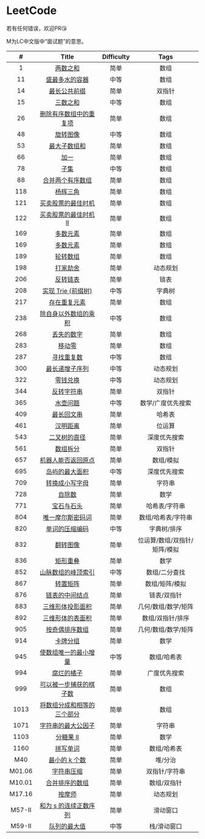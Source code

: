 # LeetCode

若有任何错误，欢迎PR😘

M为LC中文版中“面试题”的意思。

|   #    |                                       Title                                        | Difficulty |             Tags             |
| :----: | :--------------------------------------------------------------------------------: | :--------: | :--------------------------: |
|   1    |                            [两数之和](ALL/1-TwoSum.md)                             |    简单    |             数组             |
|   11   |                 [盛最多水的容器](ALL/11-ContainerWithMostWater.md)                 |    中等    |             数组             |
|   14   |                   [最长公共前缀](ALL/14-LongestCommonPrefix.md)                    |    简单    |            双指针            |
|   15   |                             [三数之和](ALL/15-3Sum.md)                             |    中等    |             数组             |
|   26   |        [删除有序数组中的重复项](ALL/26-RemoveDuplicatesfromSortedArray.md)         |    简单    |             数组             |
|   48   |                         [旋转图像](ALL/48-RotateImage.md)                          |    中等    |             数组             |
|   53   |                     [最大子数组和](ALL/53-MaximumSubarray.md)                      |    简单    |             数组             |
|   66   |                             [加一](ALL/66-PlusOne.md)                              |    简单    |             数组             |
|   78   |                             [子集](ALL/78-Subsets.md)                              |    中等    |             数组             |
|   88   |                   [合并两个有序数组](ALL/88-MergeSortedArray.md)                   |    简单    |             数组             |
|  118   |                      [杨辉三角](ALL/118-Pascal'sTriangle.md)                       |    简单    |             数组             |
|  121   |             [买卖股票的最佳时机](ALL/121-BestTimetoBuyandSellStock.md)             |    简单    |             数组             |
|  122   |          [买卖股票的最佳时机 II](ALL/122-BestTimetoBuyandSellStock_II.md)          |    简单    |             数组             |
|  169   |                       [多数元素](ALL/169-MajorityElement.md)                       |    简单    |             数组             |
|  169   |                       [多数元素](ALL/169-MajorityElement.md)                       |    简单    |             数组             |
|  189   |                         [轮转数组](ALL/189-RotateArray.md)                         |    简单    |             数组             |
|  198   |                         [打家劫舍](ALL/198-HouseRobber.md)                         |    简单    |           动态规划           |
|  206   |                      [反转链表](ALL/206-ReverseLinkedList.md)                      |    简单    |             链表             |
|  208   |            [实现 Trie (前缀树)](ALL/<208-ImplementTrie(PrefixTree).md>)            |    中等    |            字典树            |
|  217   |                    [存在重复元素](ALL/217-ContainsDuplicate.md)                    |    简单    |             数组             |
|  238   |            [除自身以外数组的乘积](ALL/238-ProductofArrayExceptSelf.md)             |    中等    |             数组             |
|  268   |                       [丢失的数字](ALL/268-MissingNumber.md)                       |    简单    |             数组             |
|  283   |                          [移动零](ALL/283-MoveZeroes.md)                           |    简单    |             数组             |
|  287   |                  [寻找重复数](ALL/287-FindtheDuplicateNumbers.md)                  |    中等    |             数组             |
|  300   |             [最长递增子序列](ALL/300-LongestIncreasingSubsequence.md)              |    中等    |           动态规划           |
|  322   |                         [零钱兑换](ALL/322-CoinChange.md)                          |    中等    |           动态规划           |
|  344   |                       [反转字符串](ALL/344-ReverseString.md)                       |    简单    |            双指针            |
|  365   |                     [水壶问题](ALL/365-WaterandJugProblem.md)                      |    中等    |      数学/广度优先搜索       |
|  409   |                     [最长回文串](ALL/409-LongestPalindrome.md)                     |    简单    |            哈希表            |
|  461   |            [汉明距离](ALL/Solutions_used_Python/461-hammingDistance.md)            |    简单    |            位运算            |
|  543   |                  [二叉树的直径](ALL/543-DiameterofBinaryTree.md)                   |    简单    |         深度优先搜索         |
|  561   |                      [数组拆分](ALL/561-ArrayPartition-I.md)                       |    简单    |            双指针            |
|  657   |      [机器人能否返回原点](ALL/Solutions_used_Python/657-judgeRouteCircle.md)       |    简单    |          数组/模拟           |
|  695   |                    [岛屿的最大面积](ALL/695-MaxAreaofIsland.md)                    |    中等    |         深度优先搜索         |
|  709   |           [转换成小写字母](ALL/Solutions_used_Python/709-toLowerCase.md)           |    简单    |            字符串            |
|  728   |           [自除数](ALL/Solutions_used_Python/728-selfDividingNumbers.md)           |    简单    |             数学             |
|  771   |           [宝石与石头](ALL/Solutions_used_Python/771-jewelsAndStones.md)           |    简单    |        哈希表/字符串         |
|  804   |     [唯一摩尔斯密码词](ALL/Solutions_used_Python/804-uniqueMorseCodeWords.md)      |    简单    |      数组/哈希表/字符串      |
|  820   |                 [单词的压缩编码](ALL/820-ShortEncodingofWords.md)                  |    中等    |         字典树/排序          |
|  832   |            [翻转图像](ALL/Solutions_used_Python/832-flippingAnImage.md)            |    简单    | 位运算/数组/双指针/矩阵/模拟 |
|  836   |                      [矩形重叠](ALL/836-RectangleOverlap.md)                       |    简单    |             数学             |
|  852   |  [山脉数组的峰顶索引](ALL/Solutions_used_Python/852-peakIndexInMountainArray.md)   |    中等    |        数组/二分查找         |
|  867   |            [转置矩阵](ALL/Solutions_used_Python/867-transposeMatrix.md)            |    简单    |        数组/矩阵/模拟        |
|  876   |                 [链表的中间结点](ALL/876-MiddleoftheLinkedList.md)                 |    简单    |         链表/双指针          |
|  883   |   [三维形体投影面积](ALL/Solutions_used_Python/883-projectionAreaof3DShapes.md)    |    简单    |     几何/数组/数学/矩阵      |
|  892   |                [三维形体的表面积](ALL/892-SurfaceAreaof3DShapes.md)                |    简单    |       数组/双指针/排序       |
|  905   |                   [按奇偶排序数组](ALL/905-sortArrayByParity.md)                   |    简单    |     几何/数组/数学/矩阵      |
|  914   |                   [卡牌分组](ALL/914-XofaKindinaDeckofCards.md)                    |    简单    |             数学             |
|  945   |        [使数组唯一的最小增量](ALL/945-MinimumIncrementtoMakeArrayUnique.md)        |    中等    |         数组/哈希表          |
|  994   |                      [腐烂的橘子](ALL/994-RottingOranges.md)                       |    简单    |         广度优先搜索         |
|  999   |           [可以被一步捕获的棋子数](ALL/999-AvailableCapturesforRook.md)            |    简单    |             数组             |
|  1013  | [将数组分成和相等的三个部分](ALL/1013-PartitionArrayIntoThreePartsWithEqualSum.md) |    简单    |             数组             |
|  1071  |          [字符串的最大公因子](ALL/1071-GreatestCommonDivisorofStrings.md)          |    简单    |            字符串            |
|  1103  |                 [分糖果 II](ALL/1103-DistributeCandiesToPeople.md)                 |    简单    |             数学             |
|  1160  |            [拼写单词](ALL/1160-FindWordsThatCanBeFormedbyCharacters.md)            |    简单    |         数组/哈希表          |
|  M40   |                      [最小的 k 个数](ALL/M40-最小的k个数.md)                       |    简单    |           堆/分治            |
| M01.06 |                   [字符串压缩](ALL/M01.06-CompressStringLCCI.md)                   |    简单    |        双指针/字符串         |
| M10.01 |                   [合并排序的数组](ALL/10.01-SortedMergeLCCI.md)                   |    简单    |         数组/双指针          |
| M17.16 |                           [按摩师](ALL/M17.16-按摩师.md)                           |    简单    |           动态规划           |
| M57-II |             [和为 s 的连续正数序列](ALL/M57-II-和为s的连续正数序列.md)             |    简单    |           滑动窗口           |
| M59-II |                     [队列的最大值](ALL/M59-II-队列的最大值.md)                     |    中等    |         栈/滑动窗口          |

